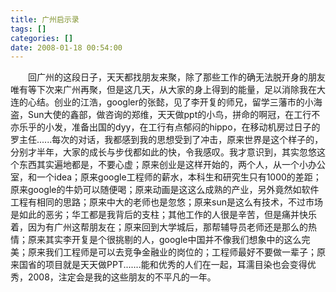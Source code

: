```yaml
---
title: 广州启示录
tags: []
categories: []
date: 2008-01-18 00:54:00 
---
```



&emsp;&emsp;回广州的这段日子，天天都找朋友来聚，除了那些工作的确无法脱开身的朋友唯有等下次来广州再聚，但是这几天，从大家的身上得到的能量，足以消除我在大连的心结。创业的江浩，googler的张懿，见了李开复的师兄，留学三藩市的小海盗，Sun大使的鑫部，做咨询的郑维，天天做ppt的小鸟，拼命的啊冠，在工行不亦乐乎的小发，准备出国的dyy，在工行有点郁闷的hippo，在移动机房过日子的罗主任......每次的对话，我都感到我的思想受到了冲击，原来世界是这个样子的，分别才半年，大家的成长与步伐都如此的快，令我感叹。我才意识到，其实忽悠这个东西其实遍地都是，不要心虚；原来创业是这样开始的，两个人，从一个小办公室，和一个idea；原来google工程师的薪水，本科生和研究生只有1000的差距；原来google的牛奶可以随便喝；原来动画是这这么成熟的产业，另外竟然如软件工程有相同的思路；原来中大的老师也是忽悠；原来sun是这么有技术，不过市场是如此的恶劣；华工都是我背后的支柱；其他工作的人很是辛苦，但是痛并快乐着，因为有广州这帮朋友在；原来回到大学城后，那帮辅导员老师还是那么的热情；原来其实李开复是个很挑剔的人，google中国并不像我们想象中的这么完美；原来我们工程师是可以去竞争金融业的岗位的；工程师最好不要做一辈子；原来国省的项目就是天天做PPT.......能和优秀的人们在一起，耳濡目染也会变得优秀，2008，注定会是我的这些朋友的不平凡的一年。